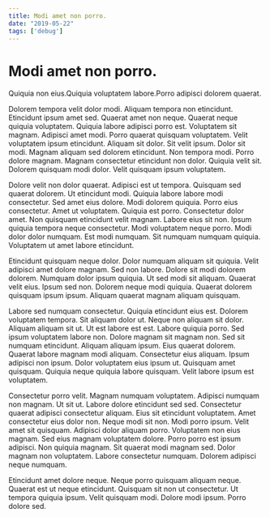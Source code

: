 ```yaml
---
title: Modi amet non porro.
date: "2019-05-22"
tags: ['debug']
---
```


# Modi amet non porro.

Quiquia non eius.Quiquia voluptatem labore.Porro adipisci dolorem quaerat.
<!--end-->
Dolorem tempora velit dolor modi. Aliquam tempora non etincidunt. Etincidunt ipsum amet sed. Quaerat amet non neque. Quaerat neque quiquia voluptatem. Quiquia labore adipisci porro est. Voluptatem sit magnam. Adipisci amet modi. Porro quaerat quisquam voluptatem. Velit voluptatem ipsum etincidunt. Aliquam sit dolor. Sit velit ipsum. Dolor sit modi. Magnam aliquam sed dolorem etincidunt. Non tempora modi. Porro dolore magnam. Magnam consectetur etincidunt non dolor. Quiquia velit sit. Dolorem quisquam modi dolor. Velit quisquam ipsum voluptatem.

Dolore velit non dolor quaerat. Adipisci est ut tempora. Quisquam sed quaerat dolorem. Ut etincidunt modi. Quiquia labore labore modi consectetur. Sed amet eius dolore. Modi dolorem quiquia. Porro eius consectetur. Amet ut voluptatem. Quiquia est porro. Consectetur dolor amet. Non quisquam etincidunt velit magnam. Labore eius sit non. Ipsum quiquia tempora neque consectetur. Modi voluptatem neque porro. Modi dolor dolor numquam. Est modi numquam. Sit numquam numquam quiquia. Voluptatem ut amet labore etincidunt.

Etincidunt quisquam neque dolor. Dolor numquam aliquam sit quiquia. Velit adipisci amet dolore magnam. Sed non labore. Dolore sit modi dolorem dolorem. Numquam dolor ipsum quiquia. Ut sed modi sit aliquam. Quaerat velit eius. Ipsum sed non. Dolorem neque modi quiquia. Quaerat dolorem quisquam ipsum ipsum. Aliquam quaerat magnam aliquam quisquam.

Labore sed numquam consectetur. Quiquia etincidunt eius est. Dolorem voluptatem tempora. Sit aliquam dolor ut. Neque non aliquam sit dolor. Aliquam aliquam sit ut. Ut est labore est est. Labore quiquia porro. Sed ipsum voluptatem labore non. Dolore magnam sit magnam non. Sed sit numquam etincidunt. Aliquam aliquam ipsum. Eius quaerat dolorem. Quaerat labore magnam modi aliquam. Consectetur eius aliquam. Ipsum adipisci non ipsum. Dolor voluptatem eius ipsum ut. Quisquam amet quisquam. Quiquia neque quiquia labore quisquam. Velit labore ipsum est voluptatem.

Consectetur porro velit. Magnam numquam voluptatem. Adipisci numquam non magnam. Ut sit ut. Labore dolore etincidunt sed sed. Consectetur quaerat adipisci consectetur aliquam. Eius sit etincidunt voluptatem. Amet consectetur eius dolor non. Neque modi sit non. Modi porro ipsum. Velit amet sit quisquam. Adipisci dolor aliquam porro. Voluptatem non eius magnam. Sed eius magnam voluptatem dolore. Porro porro est ipsum adipisci. Non quiquia magnam. Sit quaerat modi magnam sed. Dolor magnam non voluptatem. Labore consectetur numquam. Dolorem adipisci neque numquam.

Etincidunt amet dolore neque. Neque porro quisquam aliquam neque. Quaerat est ut neque etincidunt. Quisquam sit non ut consectetur. Ut tempora quiquia ipsum. Velit quisquam modi. Dolore modi ipsum. Porro dolore sed.
